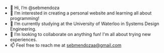 - 👋 Hi, I’m @sebmendoza
- 👀 I’m interested in creating a personal website and learning all about programming!
- 🌱 I’m currently studying at the University of Waterloo in Systems Design Engineering.
- 💞️ I’m looking to collaborate on anything fun! I'm all about trying new experiences.
- 📫 Feel free to reach me at sebmendozaa@gmail.com

<!---
sebmendoza/sebmendoza is a ✨ special ✨ repository because its `README.md` (this file) appears on your GitHub profile.
You can click the Preview link to take a look at your changes.
--->
